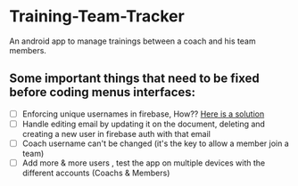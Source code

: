 # Training-Team-Tracker
An android app to manage trainings between a coach and his team members.


## Some important things that need to be fixed before coding menus interfaces:
- [ ] Enforcing unique usernames in firebase, How?? [Here is a solution](https://bigcodenerd.org/enforce-cloud-firestore-unique-field-values/)
- [ ] Handle editing email by updating it on the document, deleting and creating a new user in firebase auth with that email
- [ ] Coach username can't be changed (it's the key to allow a member join a team)
- [ ] Add more & more users , test the app on multiple devices with the different accounts (Coachs & Members) 

